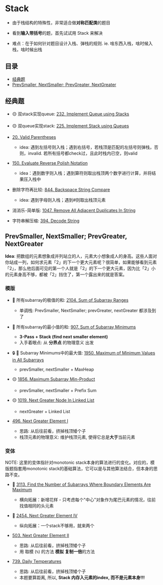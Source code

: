 # Stack

* 由于栈结构的特殊性，非常适合做**对称匹配类**的题目

* 看到**输入带括号**的题，首先试试用 Stack 来解决

* 难点：在于如何针对题目设计入栈、弹栈的规则. ie. 啥东西入栈，啥时候入栈，啥时候出栈

## 目录
* [经典题](#经典题)
* [PrevSmaller, NextSmaller; PrevGreater, NextGreater](#prevsmaller-nextsmaller-prevgreater-nextgreater)

## 经典题

* :yellow_circle: 双stack实现queue: [232. Implement Queue using Stacks](https://github.com/szhou12/leetcode-go/tree/main/leetcode/0232-Implement-Queue-using-Stacks)

* :yellow_circle: 双queue实现stack: [225. Implement Stack using Queues](https://github.com/szhou12/leetcode-go/tree/main/leetcode/0225-Implement-Stack-using-Queues)

* [20. Valid Parentheses](https://github.com/szhou12/leetcode-go/tree/main/leetcode/0020-Valid-Parentheses)
    * idea: 遇到左括号则入栈；遇到右括号，若栈顶是匹配的左括号则弹栈，否则，invalid. 若所有括号都check过，且此时栈内已空，则valid

* [150. Evaluate Reverse Polish Notation](https://github.com/szhou12/leetcode-go/tree/main/leetcode/0150-Evaluate-Reverse-Polish-Notation)
    * idea：遇到数字则入栈；遇到算符则取出栈顶两个数字进行计算，并将结果压入栈中

* 删除字符再比较: [844. Backspace String Compare](https://github.com/szhou12/leetcode-go/tree/main/leetcode/0844-Backspace-String-Compare)
    * idea: 遇到字母则入栈；遇到#则取出栈顶元素

* 消消乐-简单版: [1047. Remove All Adjacent Duplicates In String](https://github.com/szhou12/leetcode-go/tree/main/leetcode/1047-Remove-All-Adjacent-Duplicates-In-String)

* 字符串解压缩: [394. Decode String](https://github.com/szhou12/leetcode-go/tree/main/leetcode/0394-Decode-String)


## PrevSmaller, NextSmaller; PrevGreater, NextGreater

**Idea**: 把数组的元素想象成并列站立的人，元素大小想象成人的身高。这些人面对你站成一列，如何求元素「2」的下一个更大元素呢？很简单，如果能够看到元素「2」，那么他后面可见的第一个人就是「2」的下一个更大元素，因为比「2」小的元素身高不够，都被「2」挡住了，第一个露出来的就是答案。

### 模版
* :red_circle: 所有subarray的极值的和: [2104. Sum of Subarray Ranges](https://github.com/szhou12/leetcode-go/tree/main/leetcode/2104-Sum-of-Subarray-Ranges)
    * 单调栈: PrevSmaller, NextSmaller; prevGreater, nextGreater 都涉及到了

* :red_circle: 所有subarray的最小值的和: [907. Sum of Subarray Minimums](https://github.com/szhou12/leetcode-go/tree/main/leetcode/0907-Sum-of-Subarray-Minimums)
    * **3-Pass + Stack (find next smaller element)**
    * 入手着眼点: 从 **分界点** 的物理意义 出发

* :lock: :red_circle: Subarray Minimums中的最大值: [1950. Maximum of Minimum Values in All Subarrays]()
    * prevSmaller, nextSmaller + MaxHeap

* :yellow_circle: [1856. Maximum Subarray Min-Product](https://github.com/szhou12/leetcode-go/tree/main/leetcode/1856-Maximum-Subarray-Min-Product)
    * prevSmaller, nextSmaller + Prefix Sum

* :yellow_circle: [1019. Next Greater Node In Linked List](https://github.com/szhou12/leetcode-go/tree/main/leetcode/1019-Next-Greater-Node-In-Linked-List)
    * nextGreater + Linked List

* [496. Next Greater Element I](https://github.com/szhou12/leetcode-go/tree/main/leetcode/0496-Next-Greater-Element-I)
    * 思路: 从后往前看，挤掉栈顶矮个子
    * 栈顶元素的物理意义: 维护栈顶元素, 使得它总是**大于**当前元素

### 变体

NOTE: 这里的变体指针对monotonic stack本身的算法进行的变化。对应的，模版题指套用monotonic stack的基础算法，它可以是与其他算法结合，但本身的思路不变。

* :red_circle: [3113. Find the Number of Subarrays Where Boundary Elements Are Maximum](https://github.com/szhou12/leetcode-go/tree/main/leetcode/3113-Find-the-Number-of-Subarrays-Where-Boundary-Elements-Are-Maximum)
    * 横向拓展：新增花样 - 只考虑每个"中心"对象作为尾巴元素的情况，往前找值相同的头元素

* :red_circle: [2454. Next Greater Element IV](https://github.com/szhou12/leetcode-go/blob/main/leetcode/2454-Next-Greater-Element-IV/2454-Next-Greater-Element-IV.go)
    * 纵向拓展：一个stack不够用，就来两个

* [503. Next Greater Element II](https://github.com/szhou12/leetcode-go/tree/main/leetcode/0503-Next-Greater-Element-II)
    * 思路: 从后往前看，挤掉栈顶矮个子
    * 用 取模 (`%`) 的方法 **模拟** **复制一倍**的方法

* [739. Daily Temperatures](https://github.com/szhou12/leetcode-go/tree/main/leetcode/0739-Daily-Temperatures)
    * 思路: 从后往前看，挤掉栈顶矮个子
    * 本题要算距离, 所以, **Stack 内存入元素的index, 而不是元素本身!!!**
